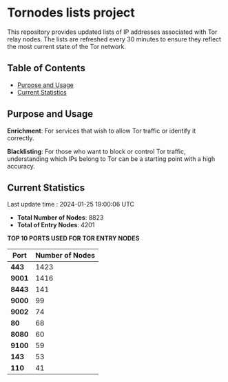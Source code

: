 # Tornodes lists project

This repository provides updated lists of IP addresses associated with Tor relay nodes. The lists are refreshed every 30 minutes to ensure they reflect the most current state of the Tor network.

## Table of Contents

- [Purpose and Usage](#purpose-and-usage)
- [Current Statistics](#current-statistics)


## Purpose and Usage

**Enrichment**: For services that wish to allow Tor traffic or identify it correctly.

**Blacklisting**: For those who want to block or control Tor traffic, understanding which IPs belong to Tor can be a starting point with a high accuracy.

## Current Statistics

Last update time : 2024-01-25 19:00:06 UTC

- **Total Number of Nodes**: 8823
- **Total of Entry Nodes**: 4201

**TOP 10 PORTS USED FOR TOR ENTRY NODES**

| **Port** | **Number of Nodes** |
|------|-----------------|
| **443**   | 1423  |
| **9001**   | 1416  |
| **8443**   | 141  |
| **9000**   | 99  |
| **9002**   | 74  |
| **80**   | 68  |
| **8080**   | 60  |
| **9100**   | 59  |
| **143**   | 53  |
| **110**   | 41  |


